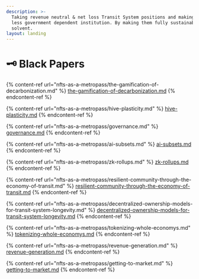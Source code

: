 ```yaml
---
description: >-
  Taking revenue neutral & net loss Transit System positions and making them a
  less government dependent institution. By making them fully sustainable, &
  solvent.
layout: landing
---
```


# 🗝 Black Papers

{% content-ref url="nfts-as-a-metropass/the-gamification-of-decarbonization.md" %}
[the-gamification-of-decarbonization.md](nfts-as-a-metropass/the-gamification-of-decarbonization.md)
{% endcontent-ref %}

{% content-ref url="nfts-as-a-metropass/hive-plasticity.md" %}
[hive-plasticity.md](nfts-as-a-metropass/hive-plasticity.md)
{% endcontent-ref %}

{% content-ref url="nfts-as-a-metropass/governance.md" %}
[governance.md](nfts-as-a-metropass/governance.md)
{% endcontent-ref %}

{% content-ref url="nfts-as-a-metropass/ai-subsets.md" %}
[ai-subsets.md](nfts-as-a-metropass/ai-subsets.md)
{% endcontent-ref %}

{% content-ref url="nfts-as-a-metropass/zk-rollups.md" %}
[zk-rollups.md](nfts-as-a-metropass/zk-rollups.md)
{% endcontent-ref %}

{% content-ref url="nfts-as-a-metropass/resilient-community-through-the-economy-of-transit.md" %}
[resilient-community-through-the-economy-of-transit.md](nfts-as-a-metropass/resilient-community-through-the-economy-of-transit.md)
{% endcontent-ref %}

{% content-ref url="nfts-as-a-metropass/decentralized-ownership-models-for-transit-system-longevity.md" %}
[decentralized-ownership-models-for-transit-system-longevity.md](nfts-as-a-metropass/decentralized-ownership-models-for-transit-system-longevity.md)
{% endcontent-ref %}

{% content-ref url="nfts-as-a-metropass/tokenizing-whole-economys.md" %}
[tokenizing-whole-economys.md](nfts-as-a-metropass/tokenizing-whole-economys.md)
{% endcontent-ref %}

{% content-ref url="nfts-as-a-metropass/revenue-generation.md" %}
[revenue-generation.md](nfts-as-a-metropass/revenue-generation.md)
{% endcontent-ref %}

{% content-ref url="nfts-as-a-metropass/getting-to-market.md" %}
[getting-to-market.md](nfts-as-a-metropass/getting-to-market.md)
{% endcontent-ref %}
